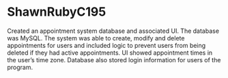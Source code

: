 # ShawnRubyC195
Created an appointment system database and associated UI. The database was 
MySQL. The system was able to create, modify and delete appointments for users and included logic to prevent users 
from being deleted if they had active appointments. UI showed appointment times in the user’s time zone. Database also 
stored login information for users of the program. 

